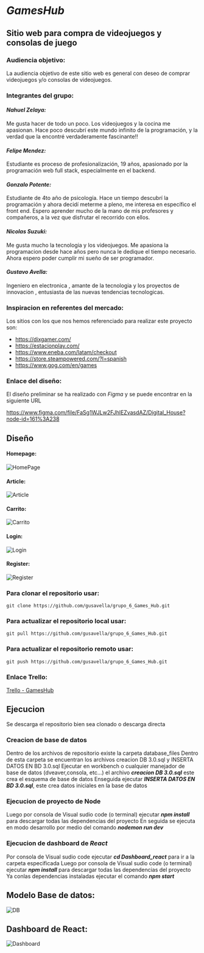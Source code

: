 # ***GamesHub***

## Sitio web para compra de videojuegos y consolas de juego

### Audiencia objetivo:

La audiencia objetivo de este sitio web es general con deseo de comprar videojuegos y/o consolas de videojuegos.

### Integrantes del grupo: 


#### ___Nahuel Zelaya:___

Me gusta hacer de todo un poco. Los videojuegos y la cocina me apasionan. Hace poco descubrí este mundo infinito de la programación, y la verdad que la encontré verdaderamente fascinante!!

#### ___Felipe Mendez:___

Estudiante es proceso de profesionalización, 19 años, apasionado por la programación web full stack, especialmente en el backend.

#### ___Gonzalo Potente:___
Estudiante de 4to año de psicología. Hace un tiempo descubrí la programación y ahora decidí meterme a pleno, me interesa en específico el front end. Espero aprender mucho de la mano de mis profesores y compañeros, a la vez que disfrutar el recorrido con ellos. 

#### ___Nicolas Suzuki:___
Me gusta mucho la tecnologia y los videojuegos. Me apasiona la programacion desde hace años pero nunca le dedique el tiempo necesario. Ahora espero poder cumplir mi sueño de ser programador.

#### ___Gustavo Avella:___

Ingeniero en electronica , amante de la tecnologia y los proyectos de innovacion , entusiasta de las nuevas tendencias tecnologicas.

### Inspiracion en referentes del mercado:

Los sitios con los que nos hemos referenciado para realizar este proyecto son:

- https://dixgamer.com/
- https://estacionplay.com/
- https://www.eneba.com/latam/checkout
- https://store.steampowered.com/?l=spanish
- https://www.gog.com/en/games

### Enlace del diseño:

El diseño preliminar se ha realizado con *Figma* y se puede encontrar en la siguiente URL

https://www.figma.com/file/FaSg1WJLw2FJhlEZvasdAZ/Digital_House?node-id=161%3A238

## Diseño 

#### Homepage: 
![HomePage](./Wireframe/Home%20GamesHub.jpg)

#### Article: 
![Article](./Wireframe/Articulo%20GamesHub.jpg)

#### Carrito:
 ![Carrito](./Wireframe/carrito_GamesHub.PNG)

 #### Login:
 ![Login](./Wireframe/login_GamesHub.png)

 #### Register:
 ![Register](./Wireframe/registroGamesHub.png)

### Para clonar el repositorio usar:

`git clone https://github.com/gusavella/grupo_6_Games_Hub.git `

### Para actualizar el repositorio local usar:

`git pull https://github.com/gusavella/grupo_6_Games_Hub.git `

### Para actualizar el repositorio remoto usar:

`git push https://github.com/gusavella/grupo_6_Games_Hub.git `

### Enlace Trello:

[Trello - GamesHub](https://trello.com/b/gS8b9Xn9/equipo6gameshub)

## Ejecucion
Se descarga el repositorio bien sea clonado o descarga directa

### Creacion de base de datos 
Dentro de los archivos de repositorio existe la carpeta database_files
Dentro de esta carpeta se encuentran los archivos creacion DB 3.0.sql y INSERTA DATOS EN BD 3.0.sql
Ejecutar en workbench o cualquier manejador de base de datos (dveaver,consola, etc...) el archivo ***creacion DB 3.0.sql*** este crea el esquema de base de datos
Enseguida ejecutar ***INSERTA DATOS EN BD 3.0.sql***, este crea datos iniciales en la base de datos

### Ejecucion de proyecto de Node

Luego por consola de Visual sudio code (o terminal) ejecutar ***npm install*** para descargar todas las dependencias del proyecto
En seguida se ejecuta en modo desarrollo por medio del comando ***nodemon run dev***

### Ejecucion de dashboard de ***React***

Por consola de Visual sudio code ejecutar ***cd Dashboard_react*** para ir a la carpeta especificada
Luego por consola de Visual sudio code (o terminal) ejecutar ***npm install*** para descargar todas las dependencias del proyecto
Ya conlas dependencias instaladas ejecutar el comando ***npm start***

## Modelo Base de datos:
![DB](./database_files/Modelo_GamesHub_DB.png)

## Dashboard de React:
![Dashboard](./Wireframe/Dashboad.jpg)

